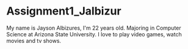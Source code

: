 # Assignment1_Jalbizur

My name is Jayson Albizures, I'm 22 years old.
Majoring in Computer Science at Arizona State University.
I love to play video games, watch movies and tv shows.
